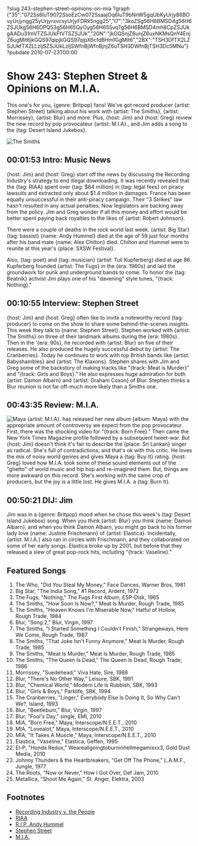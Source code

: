 ?slug 243-stephen-street-opinions-on-mia
?graph {"35":"072Ss6IuT9072SsoEzCw072SsaajOq6IuT9bNnW5gqUbKyUrjy86BOvyUrjyngg25yUrjyrxvcsyUrjyFDRk5ngg25","I7":"3koZSg56H6BMSD4g56H6ZSJUkg56H6DPQ53g56H65QyOyg56H65SvqTg56H6BMSD4mh8CpZSJUkgAADu31mVTZSJUkFtVTSZSJUk","20N":"jkGQSnjZ6unjZ6uxNKMsQnY4EnjZ6ugMit6jkGQS97qipjkGQS97qipX6cfdBHm1GgMit6","2BX":"TSH3DfTX2LZSJUkfTX2LLzIjSZSJUkLzIjSWfnBjWfnBjnjZ6uTSH3DWfnBjTSH3Dc5MNu"}
?pubdate 2010-07-23T00:00

# Show 243: Stephen Street & Opinions on M.I.A.
This one's for you, {genre: Britpop} fans! We've got record producer {artist: Stephen Street} talking about his work with {artist: The Smiths}, {artist: Morrissey}, {artist: Blur} and more. Plus, {host: Jim} and {host: Greg} review the new record by pop provocateur {artist: M.I.A}., and Jim adds a song to the {tag: Desert Island Jukebox}.

![The Smiths](https://static.soundopinions.org/images/2010/stephenstreet.jpg)

## 00:01:53 Intro: Music News
{host: Jim} and {host: Greg} start off the news by discussing the Recording Industry's strategy to end illegal downloading. It was recently revealed that the {tag: RIAA} spent over {tag: $64 million} in {tag: legal fees} on piracy lawsuits and extracted only about $1.4 million in damages. France has been equally unsuccessful in their anti-piracy campaign. Their "3 Strikes" law hasn't resulted in any actual penalties. Now legislators are backing away from the policy. Jim and Greg wonder if all this money and effort would be better spent paying back royalties to the likes of {artist: Robert Johnson}.

There were a couple of deaths in the rock world last week. {artist: Big Star} {tag: bassist} {name: Andy Hummel} died at the age of 59 just four months after his band mate {name: Alex Chilton} died. Chilton and Hummel were to reunite at this year's {place: SXSW Festival}. 

Also, {tag: poet} and {tag: musician} {artist: Tuli Kupferberg} died at age 86. Kupferberg founded {artist: The Fugs} in the {era: 1960s} and laid the groundwork for punk and underground bands to come. To honor the {tag: Beatnik} activist Jim plays one of his "davening" style tunes, "{track: Nothing}."

## 00:10:55 Interview: Stephen Street
{host: Jim} and {host: Greg} often like to invite a noteworthy record {tag: producer} to come on the show to share some behind-the-scenes insights. This week they talk to {name: Stephen Street}. Stephen worked with {artist: The Smiths} on three of their landmark albums during the {era: 1980s}. Then in the '{era: 90s}, he recorded with {artist: Blur} on five of their releases. He also produced the hugely successful debut by {artist: The Cranberries}. Today he continues to work with top British bands like {artist: Babyshambles} and {artist: The Klaxons}. Stephen shares with Jim and Greg some of the backstory of making tracks like "{track: Meat is Murder}" and "{track: Girls and Boys}." He also expresses huge admiration for both {artist: Damon Albarn} and {artist: Graham Coxon} of Blur. Stephen thinks a Blur reunion is not far off-much more likely than a Smiths one.

## 00:43:35 Review: M.I.A.
![Maya](https://static.soundopinions.org/assets/243/20N0.jpg)
{artist: M.I.A}. has released her new album {album: Maya} with the appropriate amount of controversy we expect from the pop provocateur. First, there was the shocking video for "{track: Born Free}." Then came the New York Times Magazine profile followed by a subsequent tweet-war. But {host: Jim} doesn't think it's fair to describe the {place: Sri Lankan} singer as radical. She's full of contradictions, and that's ok with this critic. He loves the mix of noisy world genres and gives Maya a {tag: Buy It} rating. {host: Greg} loved how M.I.A. took some of these sound elements out of the "ghetto" of world music and hip hop and re-imagined them. But, things are more awkward on this record. She's working with the same crop of producers, but the joy is a little lost. He gives M.I.A. a {tag: Burn It}.

## 00:50:21 DIJ: Jim 
Jim was in a {genre: Britpop} mood when he chose this week's {tag: Desert Island Jukebox} song. When you think {artist: Blur} you think {name: Damon Albarn}, and when you think Damon Albarn, you might go back to his former lady love {name: Justine Frischmann} of {artist: Elastica}. Incidentally, {artist: M.I.A.} also ran in circles with Frischmann, and they collaborated on some of her early songs. Elastica broke up by 2001, but before that they released a slew of great pop-rock hits, including "{track: Vaseline}." 

## Featured Songs
1. The Who, "Did You Steal My Money," Face Dances, Warner Bros, 1981
2. Big Star, "The India Song," #1 Record, Ardent, 1972
3. The Fugs, "Nothing," The Fugs First Album, ESP-Disk, 1965
4. The Smiths, "How Soon Is Now?," Meat Is Murder, Rough Trade, 1985
5. The Smiths, "Heaven Knows I'm Miserable Now," Hatful of Hollow, Rough Trade, 1984
6. Blur, "Song 2," Blur, Virgin, 1997
7. The Smiths, "I Started Something I Couldn't Finish," Strangeways, Here We Come, Rough Trade, 1987
8. The Smiths, "That Joke Isn't Funny Anymore," Meat Is Murder, Rough Trade, 1985
9. The Smiths, "Meat Is Murder," Meat Is Murder, Rough Trade, 1985
10. The Smiths, "The Queen Is Dead," The Queen Is Dead, Rough Trade, 1986
11. Morrissey, "Suedehead," Viva Hate, Sire, 1988
12. Blur, "There's No Other Way," Leisure, SBK, 1991
13. Blur, "Chemical World," Modern Life Is Rubbish, SBK, 1993
14. Blur, "Girls & Boys," Parklife, SBK, 1994
15. The Cranberries, "Linger," Everybody Else Is Doing It, So Why Can't We?, Island, 1993
16. Blur, "Beetlebum," Blur, Virgin, 1997
17. Blur, "Fool's Day," single, EMI, 2010
18. MIA, "Born Free," Maya, Interscope/N.E.E.T., 2010
19. MIA, "Lovealot," Maya, Interscope/N.E.E.T., 2010
20. MIA, "It Takes A Muscle," Maya, Interscope/N.E.E.T., 2010
21. Elastica, "Vaseline," Elastica, Geffen, 1995
22. El-P, "Honda Redux," Weareallgoingtoburninhellmegamixxx3, Gold Dust Media, 2010
23. Johnny Thunders & the Heartbreakers, "Get Off The Phone," L.A.M.F., Jungle, 1977
24. The Roots, "Now or Never," How I Got Over, Def Jam, 2010
25. Metallica, "Shoot Me Again," St. Anger, Elektra, 2003

## Footnotes
- [Recording Industry v. the People](http://recordingindustryvspeople.blogspot.com/2010/07/ha-ha-ha-ha-ha-riaa-paid-its-lawyers.html)
- [RIAA](http://www.riaa.com/)
- [R.I.P. Andy Hummel](http://www.avclub.com/article/rip-big-star-bassist-andy-hummel-43271)
- [Stephen Street](http://www.stephenstreet.net/)
- [M.I.A.](http://www.miauk.com/matangi)
